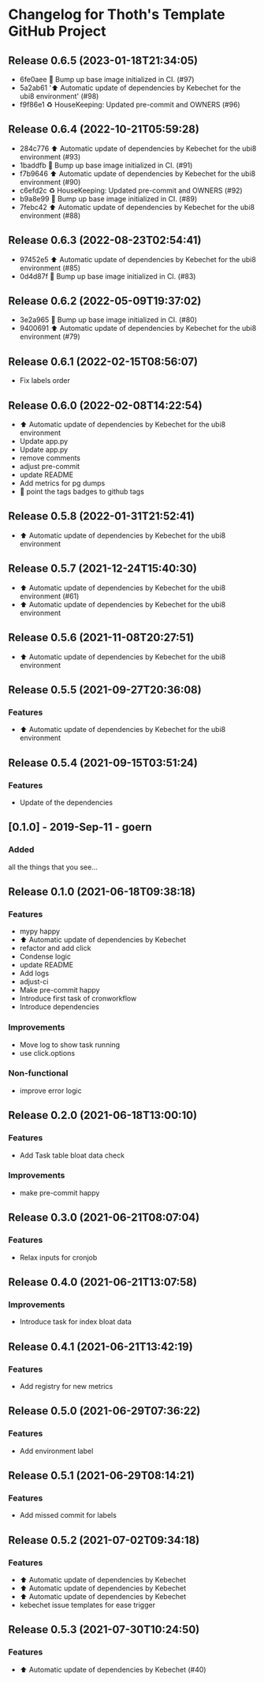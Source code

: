 # Changelog for Thoth's Template GitHub Project

## Release 0.6.5 (2023-01-18T21:34:05)
* 6fe0aee :ship: Bump up base image initialized in CI. (#97)
* 5a2ab61 ':arrow_up: Automatic update of dependencies by Kebechet for the ubi8 environment' (#98)
* f9f86e1 :recycle: HouseKeeping: Updated pre-commit and OWNERS (#96)

## Release 0.6.4 (2022-10-21T05:59:28)
* 284c776 :arrow_up: Automatic update of dependencies by Kebechet for the ubi8 environment (#93)
* 1baddfb :ship: Bump up base image initialized in CI. (#91)
* f7b9646 :arrow_up: Automatic update of dependencies by Kebechet for the ubi8 environment (#90)
* c6efd2c :recycle: HouseKeeping: Updated pre-commit and OWNERS (#92)
* b9a8e99 :ship: Bump up base image initialized in CI. (#89)
* 7febc42 :arrow_up: Automatic update of dependencies by Kebechet for the ubi8 environment (#88)

## Release 0.6.3 (2022-08-23T02:54:41)
* 97452e5 :arrow_up: Automatic update of dependencies by Kebechet for the ubi8 environment (#85)
* 0d4d87f :ship: Bump up base image initialized in CI. (#83)

## Release 0.6.2 (2022-05-09T19:37:02)
* 3e2a965 :ship: Bump up base image initialized in CI. (#80)
* 9400691 :arrow_up: Automatic update of dependencies by Kebechet for the ubi8 environment (#79)

## Release 0.6.1 (2022-02-15T08:56:07)
* Fix labels order

## Release 0.6.0 (2022-02-08T14:22:54)
* :arrow_up: Automatic update of dependencies by Kebechet for the ubi8 environment
* Update app.py
* Update app.py
* remove comments
* adjust pre-commit
* update README
* Add metrics for pg dumps
* :medal_sports: point the tags badges to github tags

## Release 0.5.8 (2022-01-31T21:52:41)
* :arrow_up: Automatic update of dependencies by Kebechet for the ubi8 environment

## Release 0.5.7 (2021-12-24T15:40:30)
* :arrow_up: Automatic update of dependencies by Kebechet for the ubi8 environment (#61)
* :arrow_up: Automatic update of dependencies by Kebechet for the ubi8 environment

## Release 0.5.6 (2021-11-08T20:27:51)
* :arrow_up: Automatic update of dependencies by Kebechet for the ubi8 environment

## Release 0.5.5 (2021-09-27T20:36:08)
### Features
* :arrow_up: Automatic update of dependencies by Kebechet for the ubi8 environment

## Release 0.5.4 (2021-09-15T03:51:24)
### Features
* Update of the dependencies

## [0.1.0] - 2019-Sep-11 - goern

### Added

all the things that you see...

## Release 0.1.0 (2021-06-18T09:38:18)
### Features
* mypy happy
* :arrow_up: Automatic update of dependencies by Kebechet
* refactor and add click
* Condense logic
* update README
* Add logs
* adjust-ci
* Make pre-commit happy
* Introduce first task of cronworkflow
* Introduce dependencies
### Improvements
* Move log to show task running
* use click.options
### Non-functional
* improve error logic

## Release 0.2.0 (2021-06-18T13:00:10)
### Features
* Add Task table bloat data check
### Improvements
* make pre-commit happy

## Release 0.3.0 (2021-06-21T08:07:04)
### Features
* Relax inputs for cronjob

## Release 0.4.0 (2021-06-21T13:07:58)
### Improvements
* Introduce task for index bloat data

## Release 0.4.1 (2021-06-21T13:42:19)
### Features
* Add registry for new metrics

## Release 0.5.0 (2021-06-29T07:36:22)
### Features
* Add environment label

## Release 0.5.1 (2021-06-29T08:14:21)
### Features
* Add missed commit for labels

## Release 0.5.2 (2021-07-02T09:34:18)
### Features
* :arrow_up: Automatic update of dependencies by Kebechet
* :arrow_up: Automatic update of dependencies by Kebechet
* :arrow_up: Automatic update of dependencies by Kebechet
* kebechet issue templates for ease trigger

## Release 0.5.3 (2021-07-30T10:24:50)
### Features
* :arrow_up: Automatic update of dependencies by Kebechet (#40)
